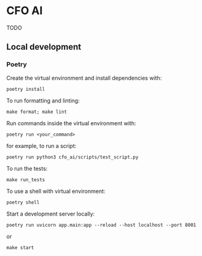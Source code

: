 # CFO AI

TODO

## Local development

### Poetry

Create the virtual environment and install dependencies with:

```shell
poetry install
```

To run formatting and linting:

```shell
make format; make lint
```

Run commands inside the virtual environment with:

```shell
poetry run <your_command>
```

for example, to run a script:

```shell
poetry run python3 cfo_ai/scripts/test_script.py
```

To run the tests:

```
make run_tests
```

To use a shell with virtual environment:

```shell
poetry shell
```

Start a development server locally:

```shell
poetry run uvicorn app.main:app --reload --host localhost --port 8001
```

or

```shell
make start
```
